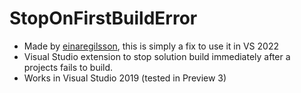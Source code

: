 StopOnFirstBuildError
====
* Made by [einaregilsson](https://github.com/einaregilsson/StopOnFirstBuildError), this is simply a fix to use it in VS 2022
* Visual Studio extension to stop solution build immediately after a projects fails to build.
* Works in Visual Studio 2019 (tested in Preview 3)

